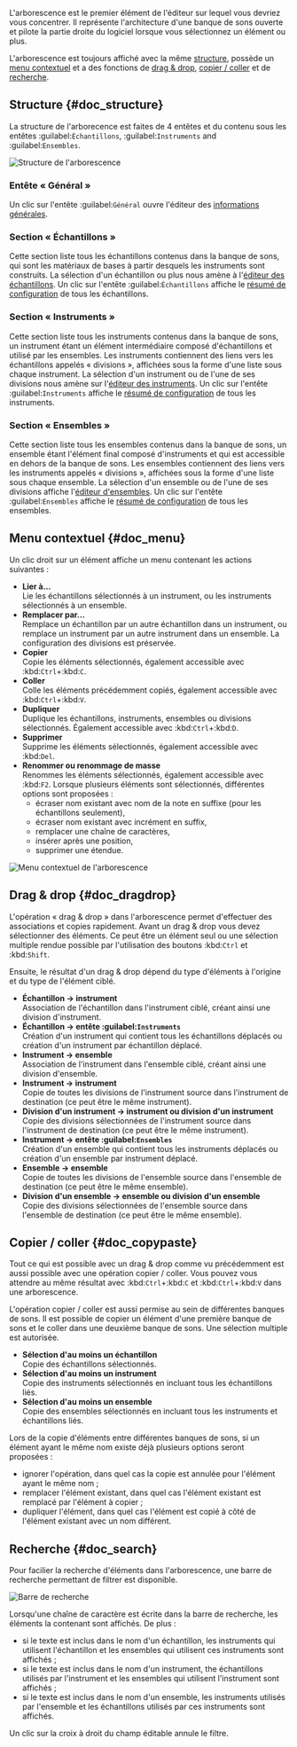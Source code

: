 L'arborescence est le premier élément de l'éditeur sur lequel vous devriez vous concentrer.
Il représente l'architecture d'une banque de sons ouverte et pilote la partie droite du logiciel lorsque vous sélectionnez un élément ou plus.

L'arborescence est toujours affiché avec la même [structure](#doc_structure), possède un [menu contextuel](#doc_menu) et a des fonctions de [drag & drop](#doc_dragdrop), [copier / coller](#doc_copypaste) et de [recherche](#doc_search).


## Structure {#doc_structure}


La structure de l'arborecence est faites de 4 entêtes et du contenu sous les entêtes :guilabel:`Échantillons`, :guilabel:`Instruments` and :guilabel:`Ensembles`.


![Structure de l'arborescence](images/tree_1.png "Structure de l'arborescence")


### Entête «&nbsp;Général&nbsp;»


Un clic sur l'entête :guilabel:`Général` ouvre l'éditeur des [informations générales](manual/soundfont-editor/editing-pages/editing-of-the-general-information.md).


### Section «&nbsp;Échantillons&nbsp;»


Cette section liste tous les échantillons contenus dans la banque de sons, qui sont les matériaux de bases à partir desquels les instruments sont construits.
La sélection d'un échantillon ou plus nous amène à l'[éditeur des échantillons](manual/soundfont-editor/editing-pages/sample-editor.md).
Un clic sur l'entête :guilabel:`Échantillons` affiche le [résumé de configuration](manual/soundfont-editor/configuration-summaries.md#doc_sample) de tous les échantillons.


### Section «&nbsp;Instruments&nbsp;»


Cette section liste tous les instruments contenus dans la banque de sons, un instrument étant un élément intermédiaire composé d'échantillons et utilisé par les ensembles.
Les instruments contiennent des liens vers les échantillons appelés «&nbsp;divisions&nbsp;», affichées sous la forme d'une liste sous chaque instrument.
La sélection d'un instrument ou de l'une de ses divisions nous amène sur l'[éditeur des instruments](manual/soundfont-editor/editing-pages/instrument-editor.md).
Un clic sur l'entête :guilabel:`Instruments` affiche le [résumé de configuration](manual/soundfont-editor/configuration-summaries.md#doc_instrument) de tous les instruments.


### Section «&nbsp;Ensembles&nbsp;»


Cette section liste tous les ensembles contenus dans la banque de sons, un ensemble étant l'élément final composé d'instruments et qui est accessible en dehors de la banque de sons.
Les ensembles contiennent des liens vers les instruments appelés «&nbsp;divisions&nbsp;», affichées sous la forme d'une liste sous chaque ensemble.
La sélection d'un ensemble ou de l'une de ses divisions affiche l'[éditeur d'ensembles](manual/soundfont-editor/editing-pages/preset-editor.md).
Un clic sur l'entête :guilabel:`Ensembles` affiche le [résumé de configuration](manual/soundfont-editor/configuration-summaries.md#doc_preset) de tous les ensembles.


## Menu contextuel {#doc_menu}


Un clic droit sur un élément affiche un menu contenant les actions suivantes&nbsp;:

* **Lier à…**\
  Lie les échantillons sélectionnés à un instrument, ou les instruments sélectionnés à un ensemble.
* **Remplacer par…**\
  Remplace un échantillon par un autre échantillon dans un instrument, ou remplace un instrument par un autre instrument dans un ensemble.
  La configuration des divisions est préservée.
* **Copier**\
  Copie les éléments sélectionnés, également accessible avec :kbd:`Ctrl`+:kbd:`C`.
* **Coller**\
  Colle les éléments précédemment copiés, également accessible avec :kbd:`Ctrl`+:kbd:`V`.
* **Dupliquer**\
  Duplique les échantillons, instruments, ensembles ou divisions sélectionnés.
  Également accessible avec :kbd:`Ctrl`+:kbd:`D`.
* **Supprimer**\
  Supprime les éléments sélectionnés, également accessible avec :kbd:`Del`.
* **Renommer ou renommage de masse**\
  Renommes les éléments sélectionnés, également accessible avec :kbd:`F2`.
  Lorsque plusieurs éléments sont sélectionnés, différentes options sont proposées&nbsp;:
  * écraser nom existant avec nom de la note en suffixe (pour les échantillons seulement),
  * écraser nom existant avec incrément en suffix,
  * remplacer une chaîne de caractères,
  * insérer après une position,
  * supprimer une étendue.


![Menu contextuel de l'arborescence](images/tree_2.png "Menu contextuel de l'arborescence")


## Drag & drop {#doc_dragdrop}


L'opération «&nbsp;drag & drop&nbsp;» dans l'arborescence permet d'effectuer des associations et copies rapidement.
Avant un drag & drop vous devez sélectionner des éléments.
Ce peut être un élément seul ou une sélection multiple rendue possible par l'utilisation des boutons :kbd:`Ctrl` et :kbd:`Shift`.

Ensuite, le résultat d'un drag & drop dépend du type d'éléments à l'origine et du type de l'élément ciblé.

* **Échantillon → instrument**\
  Association de l'échantillon dans l'instrument ciblé, créant ainsi une division d'instrument.
* **Échantillon → entête :guilabel:`Instruments`**\
  Création d'un instrument qui contient tous les échantillons déplacés ou création d'un instrument par échantillon déplacé.
* **Instrument → ensemble**\
  Association de l'instrument dans l'ensemble ciblé, créant ainsi une division d'ensemble.
* **Instrument → instrument**\
  Copie de toutes les divisions de l'instrument source dans l'instrument de destination (ce peut être le même instrument).
* **Division d'un instrument → instrument ou division d'un instrument**\
  Copie des divisions sélectionnées de l'instrument source dans l'instrument de destination (ce peut être le même instrument).
* **Instrument → entête :guilabel:`Ensembles`**\
  Création d'un ensemble qui contient tous les instruments déplacés ou création d'un ensemble par instrument déplacé.
* **Ensemble → ensemble**\
  Copie de toutes les divisions de l'ensemble source dans l'ensemble de destination (ce peut être le même ensemble).
* **Division d'un ensemble → ensemble ou division d'un ensemble**\
  Copie des divisions sélectionnées de l'ensemble source dans l'ensemble de destination (ce peut être le même ensemble).


## Copier / coller {#doc_copypaste}


Tout ce qui est possible avec un drag & drop comme vu précédemment est aussi possible avec une opération copier / coller.
Vous pouvez vous attendre au même résultat avec :kbd:`Ctrl`+:kbd:`C` et :kbd:`Ctrl`+:kbd:`V` dans une arborescence.

L'opération copier / coller est aussi permise au sein de différentes banques de sons.
Il est possible de copier un élément d'une première banque de sons et le coller dans une deuxième banque de sons.
Une sélection multiple est autorisée.

* **Sélection d'au moins un échantillon**\
  Copie des échantillons sélectionnés.
* **Sélection d'au moins un instrument**\
  Copie des instruments sélectionnés en incluant tous les échantillons liés.
* **Sélection d'au moins un ensemble**\
  Copie des ensembles sélectionnés en incluant tous les instruments et échantillons liés.

Lors de la copie d'éléments entre différentes banques de sons, si un élément ayant le même nom existe déjà plusieurs options seront proposées&nbsp;:

* ignorer l'opération, dans quel cas la copie est annulée pour l'élément ayant le même nom&nbsp;;
* remplacer l'élément existant, dans quel cas l'élément existant est remplacé par l'élément à copier&nbsp;;
* dupliquer l'élément, dans quel cas l'élément est copié à côté de l'élément existant avec un nom différent.


## Recherche {#doc_search}


Pour facilier la recherche d'éléments dans l'arborescence, une barre de recherche permettant de filtrer est disponible.


![Barre de recherche](images/tree_3.png "Barre de recherche")


Lorsqu'une chaîne de caractère est écrite dans la barre de recherche, les éléments la contenant sont affichés.
De plus&nbsp;:

* si le texte est inclus dans le nom d'un échantillon, les instruments qui utilisent l'échantillon et les ensembles qui utilisent ces instruments sont affichés&nbsp;;
* si le texte est inclus dans le nom d'un instrument, the échantillons utilisés par l'instrument et les ensembles qui utilisent l'instrument sont affichés&nbsp;;
* si le texte est inclus dans le nom d'un ensemble, les instruments utilisés par l'ensemble et les échantillons utilisés par ces instruments sont affichés.

Un clic sur la croix à droit du champ éditable annule le filtre.